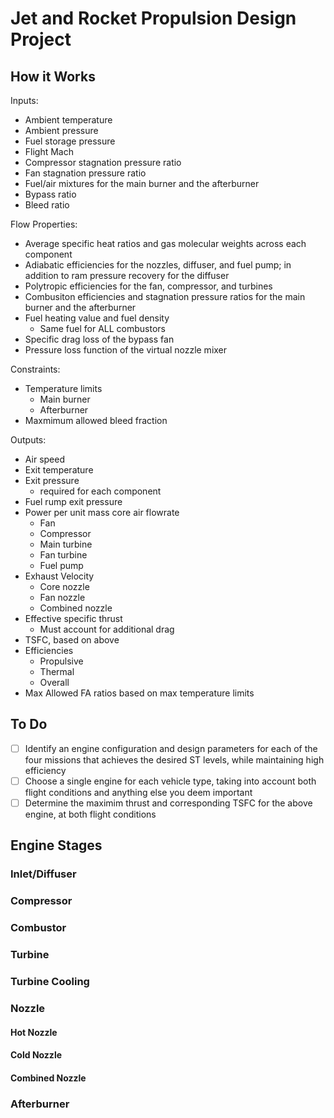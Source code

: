 # Jet and Rocket Propulsion Design Project

## How it Works

Inputs:
- Ambient temperature
- Ambient pressure
- Fuel storage pressure
- Flight Mach
- Compressor stagnation pressure ratio
- Fan stagnation pressure ratio
- Fuel/air mixtures for the main burner and the afterburner
- Bypass ratio
- Bleed ratio

Flow Properties:
- Average specific heat ratios and gas molecular weights across each component
- Adiabatic efficiencies for the nozzles, diffuser, and fuel pump; in addition to ram pressure recovery for the diffuser
- Polytropic efficiencies for the fan, compressor, and turbines
- Combusiton efficiencies and stagnation pressure ratios for the main burner and the afterburner
- Fuel heating value and fuel density
    - Same fuel for ALL combustors
- Specific drag loss of the bypass fan
- Pressure loss function of the virtual nozzle mixer

Constraints:
- Temperature limits
    - Main burner
    - Afterburner
- Maxmimum allowed bleed fraction

Outputs:
- Air speed
- Exit temperature
- Exit pressure
    - required for each component
- Fuel rump exit pressure
- Power per unit mass core air flowrate
    - Fan 
    - Compressor
    - Main turbine
    - Fan turbine
    - Fuel pump
- Exhaust Velocity
    - Core nozzle
    - Fan nozzle
    - Combined nozzle
- Effective specific thrust
    - Must account for additional drag
- TSFC, based on above
- Efficiencies
    - Propulsive
    - Thermal
    - Overall
- Max Allowed FA ratios based on max temperature limits

## To Do

- [ ] Identify an engine configuration and design parameters for each of the four missions that achieves the desired ST levels, while maintaining high efficiency
- [ ] Choose a single engine for each vehicle type, taking into account both flight conditions and anything else you deem important
- [ ] Determine the maximim thrust and corresponding TSFC for the above engine, at both flight conditions

## Engine Stages

### Inlet/Diffuser
### Compressor
### Combustor
### Turbine
### Turbine Cooling
### Nozzle
#### Hot Nozzle
#### Cold Nozzle
#### Combined Nozzle
### Afterburner